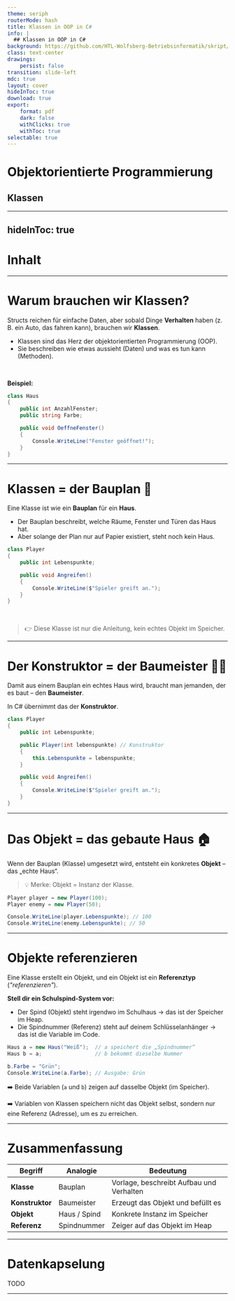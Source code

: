 ```yaml
---
theme: seriph
routerMode: hash
title: Klassen in OOP in C#
info: |
  ## Klassen in OOP in C#
background: https://github.com/HTL-Wolfsberg-Betriebsinformatik/skript/blob/main/slides/content/slides/background-cover-16-9.webp?raw=true
class: text-center
drawings:
    persist: false
transition: slide-left
mdc: true
layout: cover
hideInToc: true
download: true
export:
    format: pdf
    dark: false
    withClicks: true
    withToc: true
selectable: true
---
```


# Objektorientierte Programmierung

## Klassen

---
hideInToc: true
---

# Inhalt

<Toc minDepth="1" maxDepth="1" />

---

# Warum brauchen wir Klassen?

Structs reichen für einfache Daten, aber sobald Dinge **Verhalten** haben (z. B. ein Auto, das fahren kann), brauchen wir **Klassen**.

- Klassen sind das Herz der objektorientierten Programmierung (OOP).
- Sie beschreiben wie etwas aussieht (Daten) und was es tun kann (Methoden).

<br>

**Beispiel:**

```csharp
class Haus
{
    public int AnzahlFenster;
    public string Farbe;

    public void OeffneFenster()
    {
        Console.WriteLine("Fenster geöffnet!");
    }
}
```

---

# Klassen = der Bauplan 📝

Eine Klasse ist wie ein **Bauplan** für ein **Haus**.

- Der Bauplan beschreibt, welche Räume, Fenster und Türen das Haus hat.
- Aber solange der Plan nur auf Papier existiert, steht noch kein Haus.

```csharp
class Player
{
    public int Lebenspunkte;

    public void Angreifen()
    {
        Console.WriteLine($"Spieler greift an.");
    }
}
```

<br>

> 👉 Diese Klasse ist nur die Anleitung, kein echtes Objekt im Speicher.

---

# Der Konstruktor = der Baumeister 👷‍♂️

Damit aus einem Bauplan ein echtes Haus wird, braucht man jemanden, der es baut – den **Baumeister**.

In C# übernimmt das der **Konstruktor**.

```csharp
class Player
{
    public int Lebenspunkte;

    public Player(int lebenspunkte) // Konstruktor
    {
        this.Lebenspunkte = lebenspunkte;
    }

    public void Angreifen()
    {
        Console.WriteLine($"Spieler greift an.");
    }
}
```

---

# Das Objekt = das gebaute Haus 🏠

Wenn der Bauplan (Klasse) umgesetzt wird, entsteht ein konkretes **Objekt** – das „echte Haus“.

> 💡 Merke: Objekt = Instanz der Klasse.

```csharp
Player player = new Player(100);
Player enemy = new Player(50);

Console.WriteLine(player.Lebenspunkte); // 100
Console.WriteLine(enemy.Lebenspunkte); // 50
```

---

# Objekte referenzieren

Eine Klasse erstellt ein Objekt, und ein Objekt ist ein **Referenztyp** (*"referenzieren"*).

**Stell dir ein Schulspind-System vor:**
- Der Spind (Objekt) steht irgendwo im Schulhaus → das ist der Speicher im Heap.
- Die Spindnummer (Referenz) steht auf deinem Schlüsselanhänger → das ist die Variable im Code.

```csharp
Haus a = new Haus("Weiß");  // a speichert die „Spindnummer“
Haus b = a;                 // b bekommt dieselbe Nummer

b.Farbe = "Grün";
Console.WriteLine(a.Farbe); // Ausgabe: Grün
```

➡️ Beide Variablen (`a` und `b`) zeigen auf dasselbe Objekt (im Speicher).

➡️ Variablen von Klassen speichern nicht das Objekt selbst,
sondern nur eine Referenz (Adresse), um es zu erreichen.

---

# Zusammenfassung

| Begriff         | Analogie     | Bedeutung                                |
| --------------- | ------------ | ---------------------------------------- |
| **Klasse**      | Bauplan      | Vorlage, beschreibt Aufbau und Verhalten |
| **Konstruktor** | Baumeister   | Erzeugt das Objekt und befüllt es        |
| **Objekt**      | Haus / Spind | Konkrete Instanz im Speicher             |
| **Referenz**    | Spindnummer  | Zeiger auf das Objekt im Heap            |

---

# Datenkapselung

TODO

---